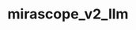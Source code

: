 # mirascope_v2_llm

<Directive path="mirascope_v2_llm.calls.decorator.call" />

<ApiObject
  path="mirascope_v2_llm.calls"
  symbolName="calls"
  slug="calls"
  canonicalPath="index"
/>

<Directive path="mirascope_v2_llm.agents.decorator.agent" />

<Directive path="mirascope_v2_llm.agents.agent.Agent" />

<ApiObject
  path="mirascope_v2_llm.agents"
  symbolName="agents"
  slug="agents"
  canonicalPath="index"
/>

<ApiObject
  path="mirascope_v2_llm.responses"
  symbolName="responses"
  slug="responses"
  canonicalPath="index"
/>

<ApiObject
  path="mirascope_v2_llm.content"
  symbolName="content"
  slug="content"
  canonicalPath="index"
/>